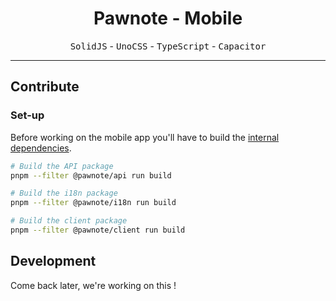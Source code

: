 <h1 align="center">Pawnote - Mobile</h1>

<p align="center">
  <kbd>SolidJS</kbd> - <kbd>UnoCSS</kbd> - <kbd>TypeScript</kbd> - <kbd>Capacitor</kbd>
</p>

<hr />

## Contribute

### Set-up

Before working on the mobile app you'll have to build the [internal dependencies](../../packages/).

```bash
# Build the API package
pnpm --filter @pawnote/api run build

# Build the i18n package
pnpm --filter @pawnote/i18n run build

# Build the client package
pnpm --filter @pawnote/client run build
```

## Development

Come back later, we're working on this !
